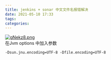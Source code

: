 ```yaml
---
title: jenkins + sonar 中文文件名报错解决
date: 2021-05-10 17:33
tags: 
categories: 
---
```


<!--more-->

[![gNekz8.png](https://z3.ax1x.com/2021/05/10/gNekz8.png)](https://imgtu.com/i/gNekz8)  
在Jvm options 中加入参数

```
-Dsun.jnu.encoding=UTF-8 -Dfile.encoding=UTF-8
```
